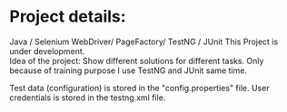 # Project details: 
Java / Selenium WebDriver/ PageFactory/ TestNG / JUnit
This Project is under development.  
Idea of the project: Show different solutions for different tasks.
Only because of training purpose I use TestNG and JUnit same time.
 
Test data (configuration) is stored in the "config.properties" file.
User credentials is stored in the testng.xml file.
